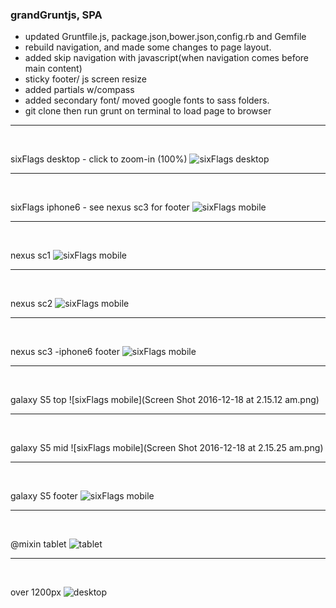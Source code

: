 ### grandGruntjs, SPA
- updated Gruntfile.js, package.json,bower.json,config.rb and Gemfile 
- rebuild navigation, and made some changes to page layout.
- added skip navigation with javascript(when navigation comes before main content)
- sticky footer/ js screen resize
- added partials w/compass
- added secondary font/ moved google fonts to sass folders.
- git clone then run grunt on terminal to load page to browser

<hr />
  
  <br />
  
  sixFlags desktop - click to zoom-in (100%)
  ![sixFlags desktop](sixFlagsDesktop.png)
  
  
  
  <hr />
  
  <br />
  
  sixFlags iphone6 - see nexus sc3 for footer
  ![sixFlags mobile](iphone6plus.png)
  
  
  <hr />
  
  <br />
  
  nexus sc1 
  ![sixFlags mobile](nexus_screenshot.png)
  
  <hr />
  
  <br />
  
  nexus sc2
  ![sixFlags mobile](nexus_mid.png)
  
  <hr />
  
  <br />
  
  nexus sc3 -iphone6 footer 
  ![sixFlags mobile](nexus_footer.png)
  
  
  
  <hr />
  
  <br />
  
  galaxy S5 top
  ![sixFlags mobile](Screen Shot 2016-12-18 at 2.15.12 am.png)
  
  
  <hr />
  
  <br />
  
  galaxy S5 mid
  ![sixFlags mobile](Screen Shot 2016-12-18 at 2.15.25 am.png)
  
  
  <hr />
  
  <br />
  
  galaxy S5 footer
  ![sixFlags mobile](galaxys5footer.png)
  
  
  
  
  




<hr />
  
  <br />
  
  @mixin tablet
  ![tablet](screenshot-tablet.png)
  
  
  <hr />
  
  <br />
  
  over 1200px
  ![desktop](screenshot-over1200.png)
  



 







